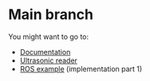 # Main branch

You might want to go to:
 * [Documentation](https://github.com/aur20/T3000-autonomous_drone/tree/Dokumentation)
 * [Ultrasonic reader](https://github.com/aur20/T3000-autonomous_drone/tree/arduino_sensors)
 * [ROS example](https://github.com/aur20/T3000-autonomous_drone/tree/AirSim_ROS_offboard_control) (implementation part 1)